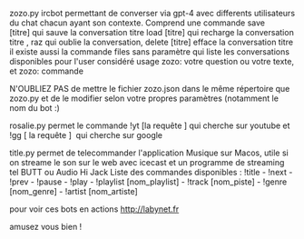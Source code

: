 zozo.py ircbot permettant de converser via gpt-4 avec differents utilisateurs du chat chacun ayant son contexte. 
Comprend une commande save [titre] qui sauve la conversation titre 
load [titre] qui recharge la conversation titre ,
raz qui oublie la conversation,
delete [titre] efface la conversation titre
il existe aussi  la commande files sans paramètre qui liste les conversations disponibles pour l'user considéré 
usage zozo: votre question ou votre texte, et  zozo: commande 

N'OUBLIEZ PAS de mettre le fichier zozo.json dans le même répertoire que zozo.py et de le modifier selon votre propres paramètres (notamment le nom du bot :)

rosalie.py permet le commande !yt [la requête ] qui cherche sur youtube et !gg [ la requête ]  qui cherche sur google 

title.py permet de telecommander l'application Musique sur Macos, utile si on streame le son sur le web 
avec icecast et un programme de streaming  tel BUTT ou Audio Hi Jack 
Liste des commandes disponibles : 
!title - !next - !prev - !pause - !play - !playlist [nom_playlist] - !track [nom_piste] - !genre [nom_genre] - !artist [nom_artiste]

pour voir ces bots en actions http://labynet.fr

amusez vous bien !
